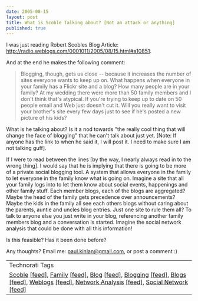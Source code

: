 ```yaml
---
date: 2005-08-15
layout: post
title: What is Scoble Talking about? [Not an attack or anything]
published: true
---
```

I was just reading Robert Scobles Blog Article: <a href="http://radio.weblogs.com/0001011/2005/08/15.html#a10851">http://radio.weblogs.com/0001011/2005/08/15.html#a10851</a>.<p />And at the end he makes the following comment:<br /><blockquote class="posterous_medium_quote">Blogging, though, gets us close -- because it increases the number of sites everyone wants to keep up on. What happens when everyone in your family has a Flickr site and a blog? How many people are in your family? At my wedding there were more than 50 family members and I don't think that's atypical. If you're trying to keep up to date on 50 people email and Web just doesn't cut it. Will you really want to visit your brother's site every few days just to see if he's posted a new picture of his kids?</blockquote><p />What is he talking about?  Is it a nod towards "the really cool thing that will change the face of blogging" that he can't talk about just yet. [Note: If anyone has the link to when he said it, I will post it.  I need to make sure I am not talking guff].<p />If I were to read between the lines [by the way, I nearly always read in to the wrong thing].  I would say that he is implying that there is going to be more of a private social blogging tool.  A system that allows everyone in the family to let everyone in the family know what is going on.  Imagine a site that all your family logs into to let them know about social events, happenings and other family stuff.  Each member blogs, each of the blogs are aggregated?  Maybe the head of the family gets precedence over announcements?  Maybe the kids in the family all see each others blogs without caring about the parents, auntie and uncles blog entries.  Just one site to rule them all?  To talk to anyone else you just write in your blog, referencing another family members blog and a conversation is started.  Imagine the social network analysis that could be done with all this information!<p />Is this feasible? Has it been done before?<p />Any thoughts?  Email me: <a href="mailto:paul.kinlan@gmail.com">paul.kinlan@gmail.com</a>, or post a comment :)<p /><table class="TechnoratiHead TagHeader">
<tr><td>Technorati Tags</td></tr>
<tr class="Technorati"><td>
<a href="http://www.technorati.com/tag/Scoble" class="Tag" rel="tag">Scoble</a> <a href="http://feeds.technorati.com/feed/posts/tag/Scoble" class="Tag">[feed]</a>, <a href="http://www.technorati.com/tag/Family" class="Tag" rel="tag">Family</a> <a href="http://feeds.technorati.com/feed/posts/tag/Family" class="Tag">[feed]</a>, <a href="http://www.technorati.com/tag/Blog" class="Tag" rel="tag">Blog</a> <a href="http://feeds.technorati.com/feed/posts/tag/Blog" class="Tag">[feed]</a>, <a href="http://www.technorati.com/tag/Blogging" class="Tag" rel="tag">Blogging</a> <a href="http://feeds.technorati.com/feed/posts/tag/Blogging" class="Tag">[feed]</a>, <a href="http://www.technorati.com/tag/Blogs" class="Tag" rel="tag">Blogs</a> <a href="http://feeds.technorati.com/feed/posts/tag/Blogs" class="Tag">[feed]</a>, <a href="http://www.technorati.com/tag/Weblogs" class="Tag" rel="tag">Weblogs</a> <a href="http://feeds.technorati.com/feed/posts/tag/Weblogs" class="Tag">[feed]</a>, <a href="http://www.technorati.com/tag/Network%20Analysis" class="Tag" rel="tag">Network Analysis</a> <a href="http://feeds.technorati.com/feed/posts/tag/Network%20Analysis" class="Tag">[feed]</a>, <a href="http://www.technorati.com/tag/Social%20Network" class="Tag" rel="tag">Social Network</a> <a href="http://feeds.technorati.com/feed/posts/tag/Social%20Network" class="Tag">[feed]</a>
</td></tr>
</table><div class="blogger-post-footer"><img class="posterous_download_image" src="https://blogger.googleusercontent.com/tracker/8109338-112413758159478439?l=www.kinlan.co.uk%2Findex.html" height="1" alt="" width="1" /></div>

